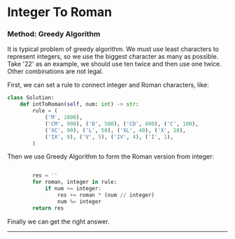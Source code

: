 # Integer To Roman

### Method: Greedy Algorithm

It is typical problem of greedy algorithm. We must use least characters to represent integers, so we use the biggest character as many as possible. Take '22' as an example, we should use ten twice and then use one twice. Other combinations are not legal.

First, we can set a rule to connect integer and Roman characters, like:

```python
class Solution:
    def intToRoman(self, num: int) -> str:
        rule = (
            ('M', 1000),
            ('CM', 900), ('D', 500), ('CD', 400), ('C', 100),
            ('XC', 90), ('L', 50), ('XL', 40), ('X', 10),
            ('IX', 9), ('V', 5), ('IV', 4), ('I', 1),
        )
```


Then we use Greedy Algorithm to form the Roman version from integer:


```python

        res = ''
        for roman, integer in rule:
            if num >= integer:
                res += roman * (num // integer)
                num %= integer
        return res
```


Finally we can get the right answer.

***
